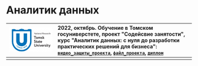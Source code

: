 # Аналитик данных

|![ТГУ](https://github.com/agvaravin/agvaravin/blob/main/pix/TGU.png)|2022, октябрь. Обучение в Томском госуниверстете, проект "Содейсвие занятости", курс "Аналитик данных: с нуля до разработки практических решений для бизнеса": [`видео_защиты_проекта`][Defence], [`файл_проекта`][Project], [`диплом`][Diplom] |
|--:|:--|
|||

[Defence]: https://1drv.ms/v/s!AnwJpS7dTX1ug6oIDXQm59dHHBNbkQ?e=6sgaMT
[Project]: AD_Tomsk_Federal_University/vkr_ad801_varavin.ipynb
[Diplom]: AD_Tomsk_Federal_University/vkr_ad801_varavin.ipynb
